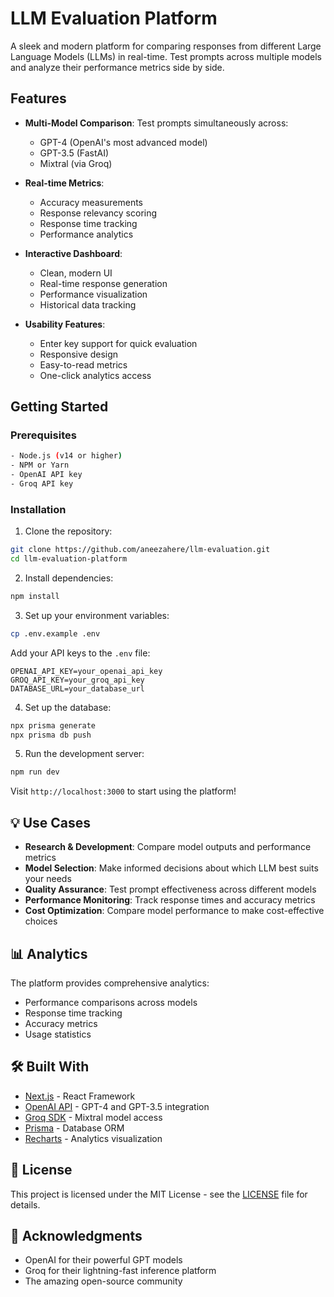 #  LLM Evaluation Platform

A sleek and modern platform for comparing responses from different Large Language Models (LLMs) in real-time. Test prompts across multiple models and analyze their performance metrics side by side.



##  Features

- **Multi-Model Comparison**: Test prompts simultaneously across:
  - GPT-4 (OpenAI's most advanced model)
  - GPT-3.5 (FastAI)
  - Mixtral (via Groq)

- **Real-time Metrics**:
  - Accuracy measurements
  - Response relevancy scoring
  - Response time tracking
  - Performance analytics

- **Interactive Dashboard**:
  - Clean, modern UI
  - Real-time response generation
  - Performance visualization
  - Historical data tracking

- **Usability Features**:
  - Enter key support for quick evaluation
  - Responsive design
  - Easy-to-read metrics
  - One-click analytics access

##  Getting Started

### Prerequisites

```bash
- Node.js (v14 or higher)
- NPM or Yarn
- OpenAI API key
- Groq API key
```

### Installation

1. Clone the repository:
```bash
git clone https://github.com/aneezahere/llm-evaluation.git
cd llm-evaluation-platform
```

2. Install dependencies:
```bash
npm install
```

3. Set up your environment variables:
```bash
cp .env.example .env
```

Add your API keys to the `.env` file:
```env
OPENAI_API_KEY=your_openai_api_key
GROQ_API_KEY=your_groq_api_key
DATABASE_URL=your_database_url
```

4. Set up the database:
```bash
npx prisma generate
npx prisma db push
```

5. Run the development server:
```bash
npm run dev
```

Visit `http://localhost:3000` to start using the platform!

## 💡 Use Cases

- **Research & Development**: Compare model outputs and performance metrics
- **Model Selection**: Make informed decisions about which LLM best suits your needs
- **Quality Assurance**: Test prompt effectiveness across different models
- **Performance Monitoring**: Track response times and accuracy metrics
- **Cost Optimization**: Compare model performance to make cost-effective choices

## 📊 Analytics

The platform provides comprehensive analytics:
- Performance comparisons across models
- Response time tracking
- Accuracy metrics
- Usage statistics

## 🛠️ Built With

- [Next.js](https://nextjs.org/) - React Framework
- [OpenAI API](https://openai.com/api/) - GPT-4 and GPT-3.5 integration
- [Groq SDK](https://groq.com/) - Mixtral model access
- [Prisma](https://www.prisma.io/) - Database ORM
- [Recharts](https://recharts.org/) - Analytics visualization


## 📝 License

This project is licensed under the MIT License - see the [LICENSE](LICENSE) file for details.

## 🙌 Acknowledgments

- OpenAI for their powerful GPT models
- Groq for their lightning-fast inference platform
- The amazing open-source community



